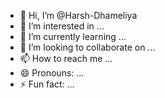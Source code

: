 - 👋 Hi, I’m @Harsh-Dhameliya
- 👀 I’m interested in ...
- 🌱 I’m currently learning ...
- 💞️ I’m looking to collaborate on ...
- 📫 How to reach me ...
- 😄 Pronouns: ...
- ⚡ Fun fact: ...

<!---
Harsh-Dhameliya/Harsh-Dhameliya is a ✨ special ✨ repository because its `README.md` (this file) appears on your GitHub profile.
You can click the Preview link to take a look at your changes.
--->
